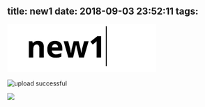 title: new1
date: 2018-09-03 23:52:11
tags:
---
![upload successful](/new1_img1.png)


![upload successful](/_posts/new1/image2.png)

<img src="/_posts/new1/image2.png"/>


